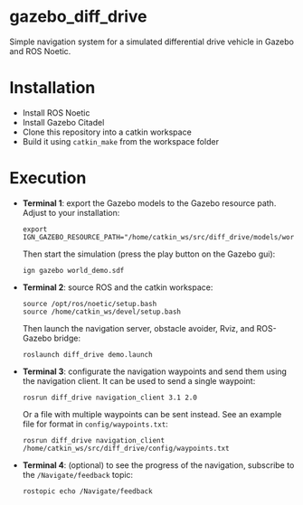 # gazebo_diff_drive
Simple navigation system for a simulated differential drive vehicle in Gazebo and ROS Noetic.

# Installation
* Install ROS Noetic
* Install Gazebo Citadel
* Clone this repository into a catkin workspace
* Build it using `catkin_make` from the workspace folder

# Execution
* **Terminal 1**: export the Gazebo models to the Gazebo resource path. Adjust to your installation:

      export IGN_GAZEBO_RESOURCE_PATH="/home/catkin_ws/src/diff_drive/models/world:/home/catkin_ws/src/diff_drive/models>

  Then start the simulation (press the play button on the Gazebo gui):   

      ign gazebo world_demo.sdf

* **Terminal 2**: source ROS and the catkin workspace:

      source /opt/ros/noetic/setup.bash
      source /home/catkin_ws/devel/setup.bash

  Then launch the navigation server, obstacle avoider, Rviz, and ROS-Gazebo bridge:  

      roslaunch diff_drive demo.launch

* **Terminal 3**: configurate the navigation waypoints and send them using the navigation client. It can be used to send a single waypoint:   

      rosrun diff_drive navigation_client 3.1 2.0

  Or a file with multiple waypoints can be sent instead. See an example file for format in `config/waypoints.txt`:

      rosrun diff_drive navigation_client /home/catkin_ws/src/diff_drive/config/waypoints.txt

* **Terminal 4**: (optional) to see the progress of the navigation, subscribe to the `/Navigate/feedback` topic:

      rostopic echo /Navigate/feedback
